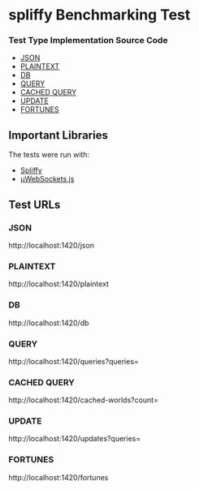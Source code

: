# spliffy Benchmarking Test

### Test Type Implementation Source Code

* [JSON](www/json.rt.js)
* [PLAINTEXT](www/plaintext.rt.js)
* [DB](www/db.rt.js)
* [QUERY](www/queries.rt.js)
* [CACHED QUERY](www/cached-worlds.rt.js)
* [UPDATE](www/updates.rt.js)
* [FORTUNES](www/fortunes.rt.js)

## Important Libraries
The tests were run with:
* <a href="https://srfnstack.github.io/spliffy/" target="_blank">Spliffy</a>
* <a href="https://github.com/uNetworking/uWebSockets.js" target="_blank">μWebSockets.js</a>

## Test URLs
### JSON

http://localhost:1420/json

### PLAINTEXT

http://localhost:1420/plaintext

### DB

http://localhost:1420/db

### QUERY

http://localhost:1420/queries?queries=

### CACHED QUERY

http://localhost:1420/cached-worlds?count=

### UPDATE

http://localhost:1420/updates?queries=

### FORTUNES

http://localhost:1420/fortunes
